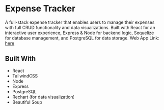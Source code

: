 # Expense Tracker

A full-stack expense tracker that enables users to manage their expenses with full CRUD functionality and data visualizations. Built with React for an interactive user experience, Express & Node for backend logic, Sequelize for database management, and PostgreSQL for data storage.
Web App Link: [here](https://expensedash.netlify.app/)

<h2>Built With</h2>
<ul>
    <li>React</li>
    <li>TailwindCSS</li>
  <li>Node</li>
  <li>Express</li>
    <li>PostgreSQL</li>
  <li>Rechart (for data visualization)</li>
    <li>Beautiful Soup</li>
</ul>
